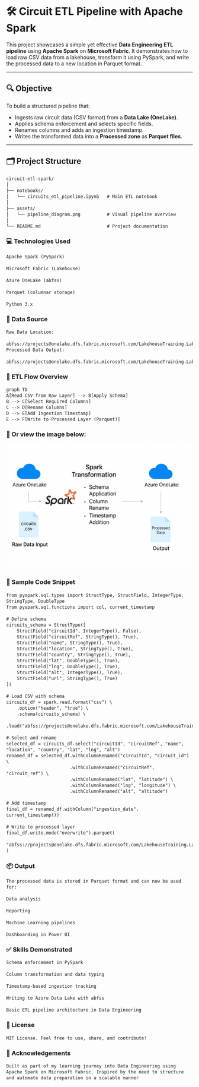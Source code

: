# 🛠️ Circuit ETL Pipeline with Apache Spark

This project showcases a simple yet effective **Data Engineering ETL pipeline** using **Apache Spark** on **Microsoft Fabric**. It demonstrates how to load raw CSV data from a lakehouse, transform it using PySpark, and write the processed data to a new location in Parquet format.

---

## 🔍 Objective

To build a structured pipeline that:

- Ingests raw circuit data (CSV format) from a **Data Lake (OneLake)**.
- Applies schema enforcement and selects specific fields.
- Renames columns and adds an ingestion timestamp.
- Writes the transformed data into a **Processed zone** as **Parquet files**.

---

## 🗂️ Project Structure

```
circuit-etl-spark/
│
├── notebooks/
│   └── circuits_etl_pipeline.ipynb   # Main ETL notebook
│
├── assets/
│   └── pipeline_diagram.png          # Visual pipeline overview
│
└── README.md                         # Project documentation

```

### 💻 Technologies Used
```
Apache Spark (PySpark)

Microsoft Fabric (Lakehouse)

Azure OneLake (abfss)

Parquet (columnar storage)

Python 3.x
```

### 📁 Data Source
```
Raw Data Location:

abfss://projects@onelake.dfs.fabric.microsoft.com/LakehouseTraining.Lakehouse/Files/circuits.csv
Processed Data Output:

abfss://projects@onelake.dfs.fabric.microsoft.com/LakehouseTraining.Lakehouse/Files/processed
```
### 🔄 ETL Flow Overview
```
graph TD
A[Read CSV from Raw Layer] --> B[Apply Schema]
B --> C[Select Required Columns]
C --> D[Rename Columns]
D --> E[Add Ingestion Timestamp]
E --> F[Write to Processed Layer (Parquet)]
```
### 📸 Or view the image below:

![ETL Flow Diagram](https://raw.githubusercontent.com/SRSuccesTemusaNdlovu/Spark-Data-Engineering-Pipeline/main/assets/pipeline_diagram.png)


### 🧪 Sample Code Snippet

```
from pyspark.sql.types import StructType, StructField, IntegerType, StringType, DoubleType
from pyspark.sql.functions import col, current_timestamp

# Define schema
circuits_schema = StructType([
    StructField("circuitId", IntegerType(), False),
    StructField("circuitRef", StringType(), True),
    StructField("name", StringType(), True),
    StructField("location", StringType(), True),
    StructField("country", StringType(), True),
    StructField("lat", DoubleType(), True),
    StructField("lng", DoubleType(), True),
    StructField("alt", IntegerType(), True),
    StructField("url", StringType(), True)
])

# Load CSV with schema
circuits_df = spark.read.format("csv") \
    .option("header", "true") \
    .schema(circuits_schema) \
    .load("abfss://projects@onelake.dfs.fabric.microsoft.com/LakehouseTraining.Lakehouse/Files/circuits.csv")

# Select and rename
selected_df = circuits_df.select("circuitId", "circuitRef", "name", "location", "country", "lat", "lng", "alt")
renamed_df = selected_df.withColumnRenamed("circuitId", "circuit_id") \
                        .withColumnRenamed("circuitRef", "circuit_ref") \
                        .withColumnRenamed("lat", "latitude") \
                        .withColumnRenamed("lng", "longitude") \
                        .withColumnRenamed("alt", "altitude")

# Add timestamp
final_df = renamed_df.withColumn("ingestion_date", current_timestamp())

# Write to processed layer
final_df.write.mode("overwrite").parquet(
    "abfss://projects@onelake.dfs.fabric.microsoft.com/LakehouseTraining.Lakehouse/Files/processed"
)

```

### 📦 Output
```
The processed data is stored in Parquet format and can now be used for:

Data analysis

Reporting

Machine Learning pipelines

Dashboarding in Power BI
```

### ✅ Skills Demonstrated
```
Schema enforcement in PySpark

Column transformation and data typing

Timestamp-based ingestion tracking

Writing to Azure Data Lake with abfss

Basic ETL pipeline architecture in Data Engineering
```
### 📌 License
```
MIT License. Feel free to use, share, and contribute!
```
### 🙌 Acknowledgements
```
Built as part of my learning journey into Data Engineering using Apache Spark on Microsoft Fabric. Inspired by the need to structure and automate data preparation in a scalable manner
```
